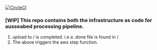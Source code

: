 
[![CircleCI](https://circleci.com/gh/GeoscienceAustralia/ausseabed-processing-pipeline.svg?style=svg&circle-token=46ef01ebd72b56ec05a514c067d23655292ac5d8)](https://circleci.com/gh/GeoscienceAustralia/ausseabed-processing-pipeline)



### [WIP] This repo contains both the infrastructure as code for ausseabed processing pipeline.

1. upload to <S3bucket>/<survey-name> is completed. i.e a .done file is found in <S3bucket>/<survey-name>
2. The above triggers the aws step function.
